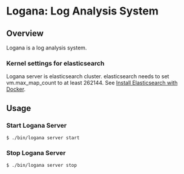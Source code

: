 Logana: Log Analysis System
===========================

## Overview

Logana is a log analysis system.

### Kernel settings for elasticsearch

Logana server is elasticsearch cluster.
elasticsearch needs to set vm.max\_map\_count to at least 262144.
See [Install Elasticsearch with Docker](https://www.elastic.co/guide/en/elasticsearch/reference/current/docker.html#docker-prod-prerequisites).

## Usage

### Start Logana Server

```
$ ./bin/logana server start
```

### Stop Logana Server

```
$ ./bin/logana server stop
```

